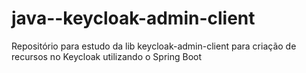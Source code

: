 # java--keycloak-admin-client
Repositório para estudo da lib keycloak-admin-client para criação de recursos no Keycloak utilizando o Spring Boot
